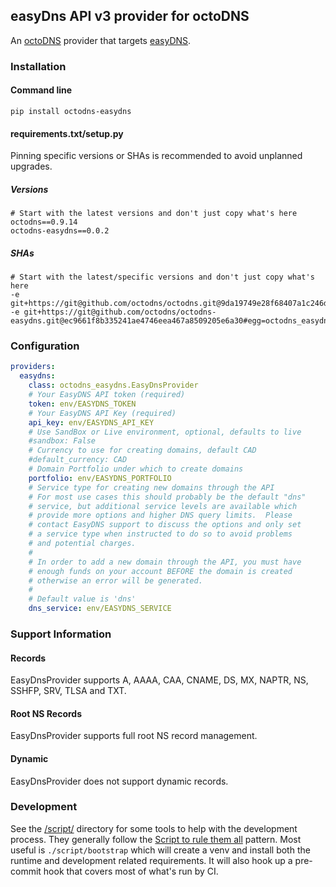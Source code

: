 ## easyDns API v3 provider for octoDNS

An [octoDNS](https://github.com/octodns/octodns/) provider that targets [easyDNS](https://easydns.com/).

### Installation

#### Command line

```
pip install octodns-easydns
```

#### requirements.txt/setup.py

Pinning specific versions or SHAs is recommended to avoid unplanned upgrades.

##### Versions

```
# Start with the latest versions and don't just copy what's here
octodns==0.9.14
octodns-easydns==0.0.2
```

##### SHAs

```
# Start with the latest/specific versions and don't just copy what's here
-e git+https://git@github.com/octodns/octodns.git@9da19749e28f68407a1c246dfdf65663cdc1c422#egg=octodns
-e git+https://git@github.com/octodns/octodns-easydns.git@ec9661f8b335241ae4746eea467a8509205e6a30#egg=octodns_easydns
```

### Configuration

```yaml
providers:
  easydns:
    class: octodns_easydns.EasyDnsProvider
    # Your EasyDNS API token (required)
    token: env/EASYDNS_TOKEN
    # Your EasyDNS API Key (required)
    api_key: env/EASYDNS_API_KEY
    # Use SandBox or Live environment, optional, defaults to live
    #sandbox: False
    # Currency to use for creating domains, default CAD
    #default_currency: CAD
    # Domain Portfolio under which to create domains
    portfolio: env/EASYDNS_PORTFOLIO
    # Service type for creating new domains through the API
    # For most use cases this should probably be the default "dns"
    # service, but additional service levels are available which
    # provide more options and higher DNS query limits.  Please
    # contact EasyDNS support to discuss the options and only set
    # a service type when instructed to do so to avoid problems
    # and potential charges.
    #
    # In order to add a new domain through the API, you must have
    # enough funds on your account BEFORE the domain is created
    # otherwise an error will be generated.
    #
    # Default value is 'dns'
    dns_service: env/EASYDNS_SERVICE
```

### Support Information

#### Records

EasyDnsProvider supports A, AAAA, CAA, CNAME, DS, MX, NAPTR, NS, SSHFP, SRV, TLSA and TXT.

#### Root NS Records

EasyDnsProvider supports full root NS record management.

#### Dynamic

EasyDnsProvider does not support dynamic records.

### Development

See the [/script/](/script/) directory for some tools to help with the development process. They generally follow the [Script to rule them all](https://github.com/github/scripts-to-rule-them-all) pattern. Most useful is `./script/bootstrap` which will create a venv and install both the runtime and development related requirements. It will also hook up a pre-commit hook that covers most of what's run by CI.
